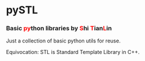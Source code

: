 pySTL
=====
<h3>Basic <font color="red">py</font>thon libraries by <font color="red">S</font>hi <font color="red">T</font>ian<font color="red">L</font>in</h3>

Just a collection of basic python utils for reuse.

Equivocation: STL is Standard Template Library in C++.

